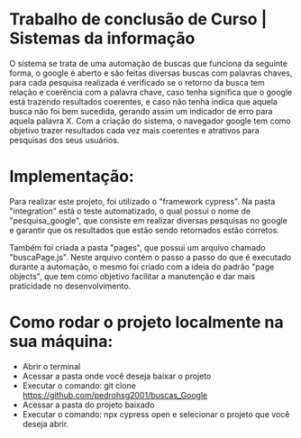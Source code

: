 # Trabalho de conclusão de Curso | Sistemas da informação 
O sistema se trata de uma automação de buscas que funciona da seguinte forma,
o google é aberto e são feitas diversas buscas com palavras chaves, para cada
pesquisa realizada é verificado se o retorno da busca tem relação e coerência com
a palavra chave, caso tenha significa que o google está trazendo resultados
coerentes, e caso não tenha indica que aquela busca não foi bem sucedida,
gerando assim um indicador de erro para aquela palavra X.
Com a criação do sistema, o navegador google tem como objetivo trazer
resultados cada vez mais coerentes e atrativos para pesquisas dos seus usuários.

# Implementação: 

Para realizar este projeto, foi utilizado o "framework cypress". Na pasta "integration" está o teste automatizado, o qual possui o nome de "pesquisa_google", que consiste em realizar diversas pesquisas no google e garantir que os resultados que estão sendo retornados estão corretos.

Também foi criada a pasta "pages", que possui um arquivo chamado "buscaPage.js". Neste arquivo contém o passo a passo do que é executado durante a automação, o mesmo foi criado com a ideia do padrão "page objects", que tem como objetivo facilitar a manutenção e dar mais praticidade no desenvolvimento.


# Como rodar o projeto localmente na sua máquina:
- Abrir o terminal
- Acessar a pasta onde você deseja baixar o projeto
- Executar o comando: git clone https://github.com/pedrohsg2001/buscas_Google
- Acessar a pasta do projeto baixado
- Executar o comando: npx cypress open e selecionar o projeto que você deseja abrir.
